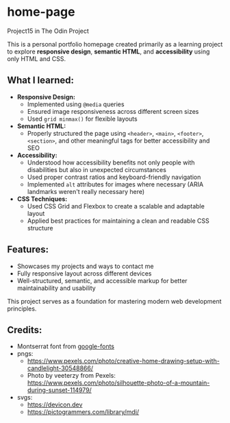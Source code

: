 # home-page
Project15 in The Odin Project

This is a personal portfolio homepage created primarily as a learning project to explore **responsive design**, **semantic HTML**, and **accessibility** using only HTML and CSS.

## What I learned:
- **Responsive Design:**
  - Implemented using `@media` queries
  - Ensured image responsiveness across different screen sizes
  - Used `grid minmax()` for flexible layouts
- **Semantic HTML:**
  - Properly structured the page using `<header>`, `<main>`, `<footer>`, `<section>`, and other meaningful tags for better accessibility and SEO
- **Accessibility:**
  - Understood how accessibility benefits not only people with disabilities but also in unexpected circumstances 
  - Used proper contrast ratios and keyboard-friendly navigation
  - Implemented `alt` attributes for images where necessary (ARIA landmarks weren't really necessary here)
- **CSS Techniques:**
  - Used CSS Grid and Flexbox to create a scalable and adaptable layout
  - Applied best practices for maintaining a clean and readable CSS structure

## Features:
- Showcases my projects and ways to contact me
- Fully responsive layout across different devices
- Well-structured, semantic, and accessible markup for better maintainability and usability

This project serves as a foundation for mastering modern web development principles.

## Credits:
- Montserrat font from [google-fonts](https://fonts.google.com/specimen/Montserrat?preview.text=fast)
- pngs: 
    - https://www.pexels.com/photo/creative-home-drawing-setup-with-candlelight-30548866/
    - Photo by veeterzy from Pexels: https://www.pexels.com/photo/silhouette-photo-of-a-mountain-during-sunset-114979/
- svgs:
    - https://devicon.dev
    - https://pictogrammers.com/library/mdi/